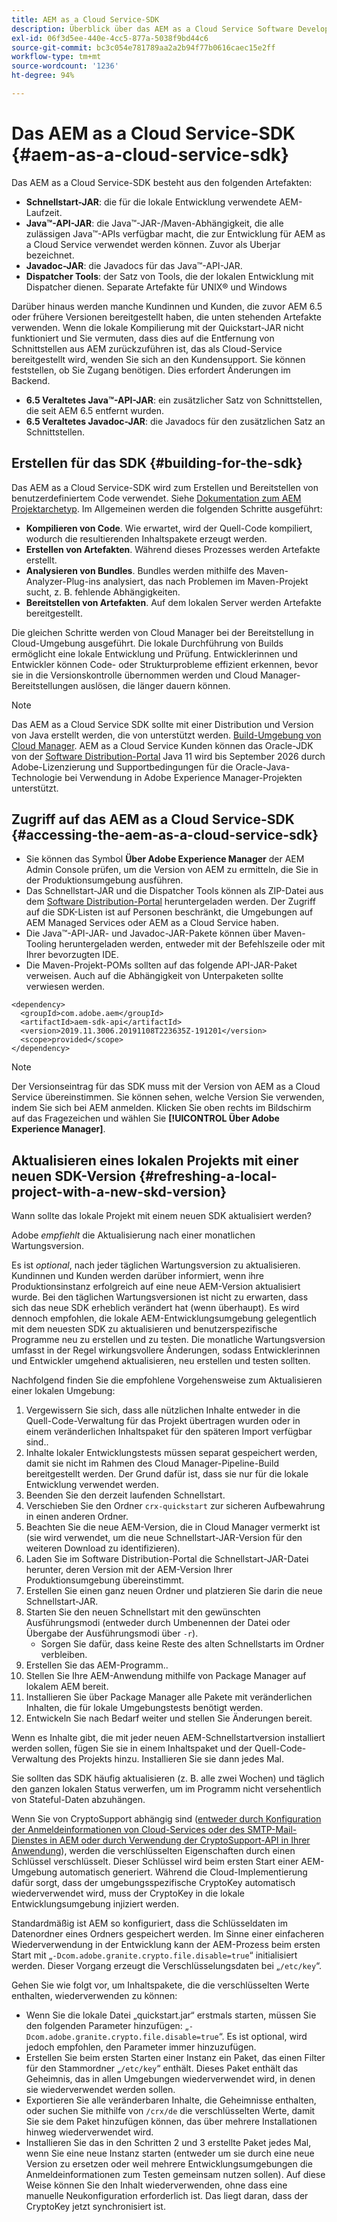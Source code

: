 ```yaml
---
title: AEM as a Cloud Service-SDK
description: Überblick über das AEM as a Cloud Service Software Development Kit
exl-id: 06f3d5ee-440e-4cc5-877a-5038f9bd44c6
source-git-commit: bc3c054e781789aa2a2b94f77b0616caec15e2ff
workflow-type: tm+mt
source-wordcount: '1236'
ht-degree: 94%

---
```


# Das AEM as a Cloud Service-SDK {#aem-as-a-cloud-service-sdk}

Das AEM as a Cloud Service-SDK besteht aus den folgenden Artefakten:

* **Schnellstart-JAR**: die für die lokale Entwicklung verwendete AEM-Laufzeit.
* **Java™-API-JAR**: die Java™-JAR-/Maven-Abhängigkeit, die alle zulässigen Java™-APIs verfügbar macht, die zur Entwicklung für AEM as a Cloud Service verwendet werden können. Zuvor als Uberjar bezeichnet.
* **Javadoc-JAR**: die Javadocs für das Java™-API-JAR.
* **Dispatcher Tools**: der Satz von Tools, die der lokalen Entwicklung mit Dispatcher dienen. Separate Artefakte für UNIX® und Windows

Darüber hinaus werden manche Kundinnen und Kunden, die zuvor AEM 6.5 oder frühere Versionen bereitgestellt haben, die unten stehenden Artefakte verwenden. Wenn die lokale Kompilierung mit der Quickstart-JAR nicht funktioniert und Sie vermuten, dass dies auf die Entfernung von Schnittstellen aus AEM zurückzuführen ist, das als Cloud-Service bereitgestellt wird, wenden Sie sich an den Kundensupport. Sie können feststellen, ob Sie Zugang benötigen. Dies erfordert Änderungen im Backend.

* **6.5 Veraltetes Java™-API-JAR**: ein zusätzlicher Satz von Schnittstellen, die seit AEM 6.5 entfernt wurden.
* **6.5 Veraltetes Javadoc-JAR**: die Javadocs für den zusätzlichen Satz an Schnittstellen.

## Erstellen für das SDK {#building-for-the-sdk}

Das AEM as a Cloud Service-SDK wird zum Erstellen und Bereitstellen von benutzerdefiniertem Code verwendet. Siehe [Dokumentation zum AEM Projektarchetyp](https://experienceleague.adobe.com/docs/experience-manager-core-components/using/developing/archetype/using.html?lang=de). Im Allgemeinen werden die folgenden Schritte ausgeführt:

* **Kompilieren von Code**. Wie erwartet, wird der Quell-Code kompiliert, wodurch die resultierenden Inhaltspakete erzeugt werden.
* **Erstellen von Artefakten**. Während dieses Prozesses werden Artefakte erstellt.
* **Analysieren von Bundles**. Bundles werden mithilfe des Maven-Analyzer-Plug-ins analysiert, das nach Problemen im Maven-Projekt sucht, z. B. fehlende Abhängigkeiten.
* **Bereitstellen von Artefakten**. Auf dem lokalen Server werden Artefakte bereitgestellt.

Die gleichen Schritte werden von Cloud Manager bei der Bereitstellung in Cloud-Umgebung ausgeführt. Die lokale Durchführung von Builds ermöglicht eine lokale Entwicklung und Prüfung. Entwicklerinnen und Entwickler können Code- oder Strukturprobleme effizient erkennen, bevor sie in die Versionskontrolle übernommen werden und Cloud Manager-Bereitstellungen auslösen, die länger dauern können.

>[!NOTE]
>
>Das AEM as a Cloud Service SDK sollte mit einer Distribution und Version von Java erstellt werden, die von unterstützt werden. [Build-Umgebung von Cloud Manager](/help/implementing/cloud-manager/getting-access-to-aem-in-cloud/build-environment-details.md). AEM as a Cloud Service Kunden können das Oracle-JDK von der [Software Distribution-Portal](https://experience.adobe.com/#/downloads/content/software-distribution/en/aemcloud.html) Java 11 wird bis September 2026 durch Adobe-Lizenzierung und Supportbedingungen für die Oracle-Java-Technologie bei Verwendung in Adobe Experience Manager-Projekten unterstützt.

## Zugriff auf das AEM as a Cloud Service-SDK {#accessing-the-aem-as-a-cloud-service-sdk}

* Sie können das Symbol **Über Adobe Experience Manager** der AEM Admin Console prüfen, um die Version von AEM zu ermitteln, die Sie in der Produktionsumgebung ausführen.
* Das Schnellstart-JAR und die Dispatcher Tools können als ZIP-Datei aus dem [Software Distribution-Portal](https://experience.adobe.com/#/downloads/content/software-distribution/de/aemcloud.html) heruntergeladen werden. Der Zugriff auf die SDK-Listen ist auf Personen beschränkt, die Umgebungen auf AEM Managed Services oder AEM as a Cloud Service haben.
* Die Java™-API-JAR- und Javadoc-JAR-Pakete können über Maven-Tooling heruntergeladen werden, entweder mit der Befehlszeile oder mit Ihrer bevorzugten IDE.
* Die Maven-Projekt-POMs sollten auf das folgende API-JAR-Paket verweisen. Auch auf die Abhängigkeit von Unterpaketen sollte verwiesen werden.

```
<dependency>
  <groupId>com.adobe.aem</groupId>
  <artifactId>aem-sdk-api</artifactId>
  <version>2019.11.3006.20191108T223635Z-191201</version>
  <scope>provided</scope>
</dependency>
```

>[!NOTE]
>
>Der Versionseintrag für das SDK muss mit der Version von AEM as a Cloud Service übereinstimmen. Sie können sehen, welche Version Sie verwenden, indem Sie sich bei AEM anmelden. Klicken Sie oben rechts im Bildschirm auf das Fragezeichen und wählen Sie **[!UICONTROL Über Adobe Experience Manager]**.


## Aktualisieren eines lokalen Projekts mit einer neuen SDK-Version {#refreshing-a-local-project-with-a-new-skd-version}

Wann sollte das lokale Projekt mit einem neuen SDK aktualisiert werden?

Adobe *empfiehlt* die Aktualisierung nach einer monatlichen Wartungsversion.

Es ist *optional*, nach jeder täglichen Wartungsversion zu aktualisieren. Kundinnen und Kunden werden darüber informiert, wenn ihre Produktionsinstanz erfolgreich auf eine neue AEM-Version aktualisiert wurde. Bei den täglichen Wartungsversionen ist nicht zu erwarten, dass sich das neue SDK erheblich verändert hat (wenn überhaupt). Es wird dennoch empfohlen, die lokale AEM-Entwicklungsumgebung gelegentlich mit dem neuesten SDK zu aktualisieren und benutzerspezifische Programme neu zu erstellen und zu testen. Die monatliche Wartungsversion umfasst in der Regel wirkungsvollere Änderungen, sodass Entwicklerinnen und Entwickler umgehend aktualisieren, neu erstellen und testen sollten.

Nachfolgend finden Sie die empfohlene Vorgehensweise zum Aktualisieren einer lokalen Umgebung:

1. Vergewissern Sie sich, dass alle nützlichen Inhalte entweder in die Quell-Code-Verwaltung für das Projekt übertragen wurden oder in einem veränderlichen Inhaltspaket für den späteren Import verfügbar sind..
1. Inhalte lokaler Entwicklungstests müssen separat gespeichert werden, damit sie nicht im Rahmen des Cloud Manager-Pipeline-Build bereitgestellt werden. Der Grund dafür ist, dass sie nur für die lokale Entwicklung verwendet werden.
1. Beenden Sie den derzeit laufenden Schnellstart.
1. Verschieben Sie den Ordner `crx-quickstart` zur sicheren Aufbewahrung in einen anderen Ordner.
1. Beachten Sie die neue AEM-Version, die in Cloud Manager vermerkt ist (sie wird verwendet, um die neue Schnellstart-JAR-Version für den weiteren Download zu identifizieren).
1. Laden Sie im Software Distribution-Portal die Schnellstart-JAR-Datei herunter, deren Version mit der AEM-Version Ihrer Produktionsumgebung übereinstimmt.
1. Erstellen Sie einen ganz neuen Ordner und platzieren Sie darin die neue Schnellstart-JAR.
1. Starten Sie den neuen Schnellstart mit den gewünschten Ausführungsmodi (entweder durch Umbenennen der Datei oder Übergabe der Ausführungsmodi über `-r`).
   * Sorgen Sie dafür, dass keine Reste des alten Schnellstarts im Ordner verbleiben.
1. Erstellen Sie das AEM-Programm..
1. Stellen Sie Ihre AEM-Anwendung mithilfe von Package Manager auf lokalem AEM bereit.
1. Installieren Sie über Package Manager alle Pakete mit veränderlichen Inhalten, die für lokale Umgebungstests benötigt werden.
1. Entwickeln Sie nach Bedarf weiter und stellen Sie Änderungen bereit.

Wenn es Inhalte gibt, die mit jeder neuen AEM-Schnellstartversion installiert werden sollen, fügen Sie sie in einem Inhaltspaket und der Quell-Code-Verwaltung des Projekts hinzu. Installieren Sie sie dann jedes Mal.

Sie sollten das SDK häufig aktualisieren (z. B. alle zwei Wochen) und täglich den ganzen lokalen Status verwerfen, um im Programm nicht versehentlich von Stateful-Daten abzuhängen.

Wenn Sie von CryptoSupport abhängig sind ([entweder durch Konfiguration der Anmeldeinformationen von Cloud-Services oder des SMTP-Mail-Dienstes in AEM oder durch Verwendung der CryptoSupport-API in Ihrer Anwendung](https://developer.adobe.com/experience-manager/reference-materials/cloud-service/javadoc/com/adobe/granite/crypto/CryptoSupport.html)), werden die verschlüsselten Eigenschaften durch einen Schlüssel verschlüsselt. Dieser Schlüssel wird beim ersten Start einer AEM-Umgebung automatisch generiert. Während die Cloud-Implementierung dafür sorgt, dass der umgebungsspezifische CryptoKey automatisch wiederverwendet wird, muss der CryptoKey in die lokale Entwicklungsumgebung injiziert werden.

Standardmäßig ist AEM so konfiguriert, dass die Schlüsseldaten im Datenordner eines Ordners gespeichert werden. Im Sinne einer einfacheren Wiederverwendung in der Entwicklung kann der AEM-Prozess beim ersten Start mit „`-Dcom.adobe.granite.crypto.file.disable=true`“ initialisiert werden. Dieser Vorgang erzeugt die Verschlüsselungsdaten bei „`/etc/key`“.

Gehen Sie wie folgt vor, um Inhaltspakete, die die verschlüsselten Werte enthalten, wiederverwenden zu können:

* Wenn Sie die lokale Datei „quickstart.jar“ erstmals starten, müssen Sie den folgenden Parameter hinzufügen: „`-Dcom.adobe.granite.crypto.file.disable=true`“. Es ist optional, wird jedoch empfohlen, den Parameter immer hinzuzufügen.
* Erstellen Sie beim ersten Starten einer Instanz ein Paket, das einen Filter für den Stammordner „`/etc/key`“ enthält. Dieses Paket enthält das Geheimnis, das in allen Umgebungen wiederverwendet wird, in denen sie wiederverwendet werden sollen.
* Exportieren Sie alle veränderbaren Inhalte, die Geheimnisse enthalten, oder suchen Sie mithilfe von `/crx/de` die verschlüsselten Werte, damit Sie sie dem Paket hinzufügen können, das über mehrere Installationen hinweg wiederverwendet wird.
* Installieren Sie das in den Schritten 2 und 3 erstellte Paket jedes Mal, wenn Sie eine neue Instanz starten (entweder um sie durch eine neue Version zu ersetzen oder weil mehrere Entwicklungsumgebungen die Anmeldeinformationen zum Testen gemeinsam nutzen sollen). Auf diese Weise können Sie den Inhalt wiederverwenden, ohne dass eine manuelle Neukonfiguration erforderlich ist. Das liegt daran, dass der CryptoKey jetzt synchronisiert ist.
